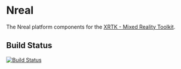 # Nreal

The Nreal platform components for the [XRTK - Mixed Reality Toolkit](https://github.com/XRTK/XRTK-Core).

## Build Status

[![Build Status](https://dev.azure.com/xrtk/Mixed%20Reality%20Toolkit/_apis/build/status/com.xrtk.ultraleap?branchName=master)](https://dev.azure.com/xrtk/Mixed%20Reality%20Toolkit/_build/latest?definitionId=51&branchName=master)
